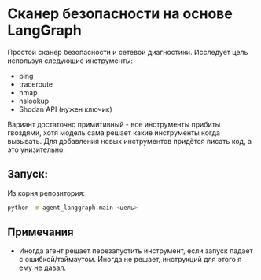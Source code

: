 # Сканер безопасности на основе LangGraph

Простой сканер безопасности и сетевой диагностики. Исследует цель используя следующие инструменты:

* ping
* traceroute
* nmap
* nslookup
* Shodan API (нужен ключик)

Вариант достаточно примитивный - все инструменты прибиты гвоздями, хотя модель сама решает какие инструменты когда вызывать.
Для добавления новых инструментов придётся писать код, а это унизительно.

## Запуск:

Из корня репозитория:

```bash
python -m agent_langgraph.main <цель>
```

## Примечания

* Иногда агент решает перезапустить инструмент, если запуск падает с ошибкой/таймаутом. Иногда не решает, инструкций для этого я ему не давал.
